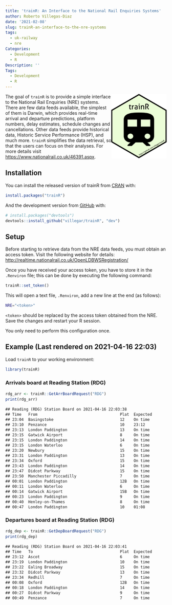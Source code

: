 ```yaml
---
title: 'trainR: An Interface to the National Rail Enquiries Systems'
author: Roberto Villegas-Diaz
date: '2021-02-08'
slug: trainR-an-interface-to-the-nre-systems
tags:
  - uk-railway
  - nre
Categories:
  - Development
  - R
Description: ''
Tags:
  - Development
  - R
---
```


<img src="https://raw.githubusercontent.com/villegar/trainR/main/inst/images/logo.png" alt="logo" align="right" height=200px/>

The goal of `trainR` is to provide a simple interface to the 
National Rail Enquiries (NRE) systems. There are few data feeds 
available, the simplest of them is Darwin, which provides real-time 
arrival and departure predictions, platform numbers, delay estimates, 
schedule changes and cancellations. Other data feeds provide historical 
data, Historic Service Performance (HSP), and much more. `trainR` 
simplifies the data retrieval, so that the users can focus on their 
analyses. For more details visit 
https://www.nationalrail.co.uk/46391.aspx.

## Installation

You can install the released version of trainR from [CRAN](https://CRAN.R-project.org) with:

``` r
install.packages("trainR")
```

And the development version from [GitHub](https://github.com/) with:

``` r
# install.packages("devtools")
devtools::install_github("villegar/trainR", "dev")
```

## Setup
Before starting to retrieve data from the NRE data feeds, you must obtain an access token. 
Visit the following website for details: http://realtime.nationalrail.co.uk/OpenLDBWSRegistration/

Once you have received your access token, you have to store it in the `.Renviron` file; this can be 
done by executing the following command:


```r
trainR::set_token()
```

This will open a text file, `.Renviron`, add a new line at the end (as follows):

```bash
NRE="<token>"
```

`<token>` should be replaced by the access token obtained from the NRE. Save the changes and restart 
your R session.

You only need to perform this configuration once.

## Example (Last rendered on 2021-04-16 22:03)

Load `trainR` to your working environment:

```r
library(trainR)
```

### Arrivals board at Reading Station (RDG)


```r
rdg_arr <- trainR::GetArrBoardRequest("RDG")
print(rdg_arr)
```

```
## Reading (RDG) Station Board on 2021-04-16 22:03:38
## Time   From                                    Plat  Expected
## 23:04  Basingstoke                             12    On time
## 23:10  Penzance                                10    23:12
## 23:13  London Paddington                       13    On time
## 23:15  Gatwick Airport                         8     On time
## 23:15  London Paddington                       14    On time
## 23:15  London Waterloo                         6     On time
## 23:20  Newbury                                 15    On time
## 23:31  London Paddington                       13    On time
## 23:34  Oxford                                  15    On time
## 23:43  London Paddington                       14    On time
## 23:47  Didcot Parkway                          15    On time
## 23:50  Manchester Piccadilly                   7     On time
## 00:01  London Paddington                       12B   On time
## 00:11  London Waterloo                         6     On time
## 00:14  Gatwick Airport                         15B   On time
## 00:23  London Paddington                       9     On time
## 00:40  Henley-on-Thames                        8     On time
## 00:47  London Paddington                       10    01:08
```

### Departures board at Reading Station (RDG)


```r
rdg_dep <- trainR::GetDepBoardRequest("RDG")
print(rdg_dep)
```

```
## Reading (RDG) Station Board on 2021-04-16 22:03:41
## Time   To                                      Plat  Expected
## 23:12  Ascot                                   6     On time
## 23:19  London Paddington                       10    On time
## 23:22  Ealing Broadway                         15    On time
## 23:32  Didcot Parkway                          13    On time
## 23:34  Redhill                                 7     On time
## 00:08  Oxford                                  12B   On time
## 00:18  London Paddington                       14    On time
## 00:27  Didcot Parkway                          9     On time
## 00:49  Penzance                                7     On time
```
